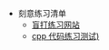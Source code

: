 - 刻意练习清单
	- [盲打练习网站](https://blog.csdn.net/qq_43827595/article/details/106154147#:~:text=%E6%89%93%E5%AD%97%E6%98%AF%E4%B8%80%E7%A7%8D%E8%82%8C%E8%82%89%E6%80%A7,..._%E7%9B%B2%E6%89%93%E7%BD%91%E7%AB%99)
	- [cpp 代码练习测试)](https://www.w3schools.cn/cpp/exercise.asp?filename=exercise_arrays4)